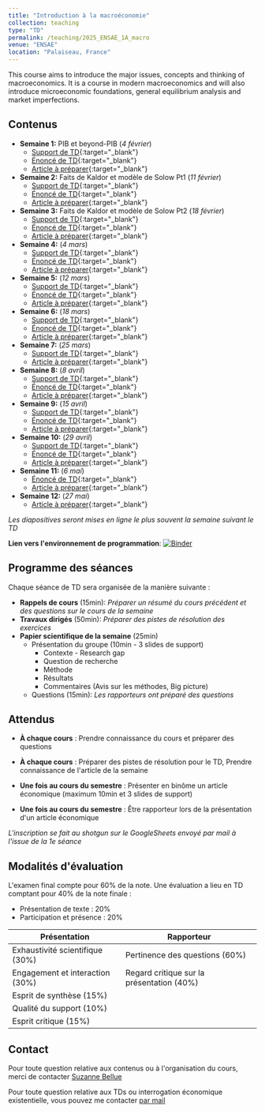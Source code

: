 ```yaml
---
title: "Introduction à la macroéconomie"
collection: teaching
type: "TD"
permalink: /teaching/2025_ENSAE_1A_macro
venue: "ENSAE"
location: "Palaiseau, France"
---
```


This course aims to introduce the major issues, concepts and thinking of macroeconomics. It is a course in modern macroeconomics and will also introduce microeconomic foundations, general equilibrium analysis and market imperfections.

## Contenus

- **Semaine 1:** PIB et beyond-PIB (*4 février*)
  - [Support de TD](/files/teaching_contents/2025_ENSAE_1A_macro/250204_TD_ENSAE_macro_01_slides.html){:target="_blank"}
  - [Énoncé de TD](/files/teaching_contents/2025_ENSAE_1A_macro/sujets/TD1.pdf){:target="_blank"}
  - [Article à préparer](/files/teaching_contents/2025_ENSAE_1A_macro/textes/TD1_Jorgenson%20-%202018%20-%20Production%20and%20Welfare%20Progress%20in%20Economic%20Measurement.pdf){:target="_blank"}
- **Semaine 2:** Faits de Kaldor et modèle de Solow Pt1 (*11 février*)
  - [Support de TD](/files/teaching_contents/2025_ENSAE_1A_macro/250211_TD_ENSAE_macro_02_slides.html){:target="_blank"}
  - [Énoncé de TD](/files/teaching_contents/2025_ENSAE_1A_macro/sujets/TD2.pdf){:target="_blank"}
  - [Article à préparer](/files/teaching_contents/2025_ENSAE_1A_macro/textes/TD2_Deaton%20et%20Heston%20-%202010%20-%20Understanding%20PPPs%20and%20PPP-based%20National%20Accounts.pdf){:target="_blank"}
- **Semaine 3:** Faits de Kaldor et modèle de Solow Pt2 (*18 février*)
  - [Support de TD](/files/teaching_contents/2025_ENSAE_1A_macro/250219_TD_ENSAE_macro_03_slides.html){:target="_blank"}
  - [Énoncé de TD](/files/teaching_contents/2025_ENSAE_1A_macro/sujets/TD2.pdf){:target="_blank"}
  - [Article à préparer](/files/teaching_contents/2025_ENSAE_1A_macro/textes/TD3_Committee%20-%202024%20-%20Scientific%20Background%20to%20the%20Sveriges%20Riksbank%20Prize%20in%20Economic%20Sciences%20in%20Memory%20of%20Alfred%20Nobel.pdf){:target="_blank"}
- **Semaine 4:** (*4 mars*)
  - [Support de TD](/files/teaching_contents/2025_ENSAE_1A_macro/250303_TD_ENSAE_macro_04_slides.html){:target="_blank"} 
  - [Énoncé de TD](/files/teaching_contents/2025_ENSAE_1A_macro/sujets/TD3.pdf){:target="_blank"}
  - [Article à préparer](/files/teaching_contents/2025_ENSAE_1A_macro/textes/TD4_Attanasio%20et%20Pistaferri%20-%202016%20-%20Consumption%20Inequality.pdf){:target="_blank"}
- **Semaine 5:** (*12 mars*)
  - [Support de TD](/files/teaching_contents/2025_ENSAE_1A_macro/250311_TD_ENSAE_macro_05_slides.html){:target="_blank"} 
  - [Énoncé de TD](/files/teaching_contents/2025_ENSAE_1A_macro/sujets/TD3b.pdf){:target="_blank"}
  - [Article à préparer](/files/teaching_contents/2025_ENSAE_1A_macro/textes/TD5_Bick%20et%20al.%20-%202018%20-%20How%20Do%20Hours%20Worked%20Vary%20with%20Income%20Cross-Country%20Evidence%20and%20Implications.pdf){:target="_blank"}
- **Semaine 6:** (*18 mars*)
  - [Support de TD](/files/teaching_contents/2025_ENSAE_1A_macro/250318_TD_ENSAE_macro_06_slides.html){:target="_blank"} 
  - [Énoncé de TD](/files/teaching_contents/2025_ENSAE_1A_macro/sujets/TD4.pdf){:target="_blank"}
  - [Article à préparer](/files/teaching_contents/2025_ENSAE_1A_macro/textes/TD6_Crouzet%20et%20al.%20-%202022%20-%20The%20Economics%20of%20Intangible%20Capital.pdf){:target="_blank"}
- **Semaine 7:** (*25 mars*)
    - [Support de TD](/files/teaching_contents/2025_ENSAE_1A_macro/250325_TD_ENSAE_macro_07_slides.html){:target="_blank"}
    - [Article à préparer](/files/teaching_contents/2025_ENSAE_1A_macro/textes/TD7_Tenreyro%20-%202022%20-%20THE%20ECONOMY%20AND%20POLICY%20TRADE-OFFS.pdf){:target="_blank"}
- **Semaine 8:** (*8 avril*)
    - [Support de TD](/files/teaching_contents/2025_ENSAE_1A_macro/250408_TD_ENSAE_macro_08_slides.html){:target="_blank"} 
    - [Énoncé de TD](/files/teaching_contents/2025_ENSAE_1A_macro/sujets/TD5.pdf){:target="_blank"} 
    - [Article à préparer](/files/teaching_contents/2025_ENSAE_1A_macro/textes/TD8_Texte.pdf){:target="_blank"}
- **Semaine 9:** (*15 avril*)
    - [Support de TD](/files/teaching_contents/2025_ENSAE_1A_macro/250415_TD_ENSAE_macro_09_slides.html){:target="_blank"} 
    - [Énoncé de TD](/files/teaching_contents/2025_ENSAE_1A_macro/sujets/TD6.pdf){:target="_blank"} 
    - [Article à préparer](/files/teaching_contents/2025_ENSAE_1A_macro/textes/TD9_Ramey%20-%202011%20-%20Can%20Government%20Purchases%20Stimulate%20the%20Economy.pdf){:target="_blank"}
- **Semaine 10:** (*29 avril*)
    - [Support de TD](/files/teaching_contents/2025_ENSAE_1A_macro/250429_TD_ENSAE_macro_10_slides.html){:target="_blank"} 
    - [Énoncé de TD](/files/teaching_contents/2025_ENSAE_1A_macro/sujets/TD7.pdf){:target="_blank"} 
    - [Article à préparer](/files/teaching_contents/2025_ENSAE_1A_macro/textes/TD10_Ramey%20-%202019%20-%20Ten%20Years%20After%20the%20Financial%20Crisis%20What%20Have%20We%20Learned%20from%20the%20Renaissance%20in%20Fiscal%20Research.pdf){:target="_blank"}
- **Semaine 11:** (*6 mai*)
    - [Énoncé de TD](/files/teaching_contents/2025_ENSAE_1A_macro/sujets/TD7.pdf){:target="_blank"} 
    - [Article à préparer](/files/teaching_contents/2025_ENSAE_1A_macro/textes/TD11_Nakamura%20et%20Steinsson%20-%202018%20-%20Identification%20in%20Macroeconomics.pdf){:target="_blank"}
- **Semaine 12:** (*27 mai*)
    - [Article à préparer](/files/teaching_contents/2025_ENSAE_1A_macro/textes/TD12_Alfaro%20et%20al.%20-%202008%20-%20Why%20doesn't%20capital%20flow%20from%20rich%20to%20poor%20countries%20An%20empirical%20investigation.pdf){:target="_blank"}
  
*Les diapositives seront mises en ligne le plus souvent la semaine suivant le TD*

**Lien vers l'environnement de programmation**: [![Binder](https://mybinder.org/badge_logo.svg)](https://mybinder.org/v2/gh/kilianrouge/2025_ENSAE_1A_macro_code.git/Students)

## Programme des séances

 Chaque séance de TD sera organisée de la manière suivante :
- **Rappels de cours** (15min): _Préparer un résumé du cours précédent et des questions sur le cours de la semaine_
- **Travaux dirigés** (50min): _Préparer des pistes de résolution des exercices_
- **Papier scientifique de la semaine** (25min)
	- Présentation du groupe (10min - 3 slides de support)
		- Contexte - Research gap
		- Question de recherche
		- Méthode
		- Résultats
		- Commentaires (Avis sur les méthodes, Big picture)
	- Questions (15min): _Les rapporteurs ont préparé des questions_

## Attendus 

- **À chaque cours** : Prendre connaissance du cours et préparer des questions
- **À chaque cours** : Préparer des pistes de résolution pour le TD, Prendre connaissance de l'article de la semaine

- **Une fois au cours du semestre** : Présenter en binôme un article économique (maximum 10min et 3 slides de support)
- **Une fois au cours du semestre** : Être rapporteur lors de la présentation d'un article économique

_L'inscription se fait au shotgun sur le GoogleSheets envoyé par mail à l'issue de la 1e séance_

## Modalités d'évaluation

L'examen final compte pour 60% de la note. Une évaluation a lieu en TD comptant pour 40% de la note finale :
- Présentation de texte : 20%
- Participation et présence : 20%

| Présentation                    | Rapporteur                                |
|---------------------------------|-------------------------------------------|
| Exhaustivité scientifique (30%) | Pertinence des questions (60%)            |
| Engagement et interaction (30%) | Regard critique sur la présentation (40%) |
| Esprit de synthèse (15%)        |                                           |
| Qualité du support (10%)        |                                           |
| Esprit critique (15%)           |                                           |

## Contact

Pour toute question relative aux contenus ou à l'organisation du cours, merci de contacter [Suzanne Bellue](https://suzannebellue.github.io)

Pour toute question relative aux TDs ou interrogation économique existentielle, vous pouvez me contacter [par mail](mailto:kilian.rouge@agroparistech.fr)